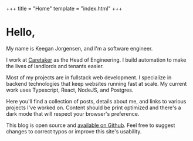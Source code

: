 +++
title = "Home"
template = "index.html"
+++

# Hello,

My name is Keegan Jorgensen, and I'm a software engineer. 

I work at [Caretaker](https://caretaker.com) as the Head of Engineering. I build automation to make the lives of landlords and tenants easier.

Most of my projects are in fullstack web development. I specialize in backend technologies that keep websites running fast at scale. My current work uses Typescript, React, NodeJS, and Postgres.

Here you'll find a collection of posts, details about me, and links to various projects I've worked on. Content should be print optimized and there's a dark mode that will respect your browser's preference.

This blog is open source and [available on Github](https://github.com/keeganj/keeganj.com). Feel free to suggest changes to correct typos or improve this site's usability.